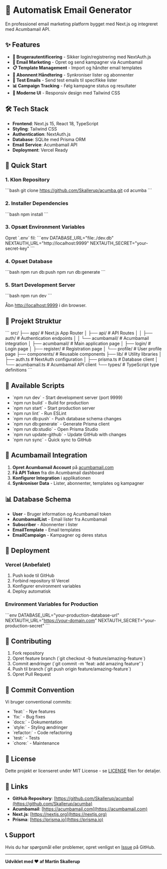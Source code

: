 # 🚀 Automatisk Email Generator

En professionel email marketing platform bygget med Next.js og integreret med Acumbamail API.

## ✨ Features

- **🔐 Brugerautentificering** - Sikker login/registrering med NextAuth.js
- **📧 Email Marketing** - Opret og send kampagner via Acumbamail
- **📋 Template Management** - Import og håndter email templates
- **👥 Abonnent Håndtering** - Synkroniser lister og abonnenter
- **🎯 Test Emails** - Send test emails til specifikke lister
- **📊 Campaign Tracking** - Følg kampagne status og resultater
- **🎨 Moderne UI** - Responsiv design med Tailwind CSS

## 🛠️ Tech Stack

- **Frontend**: Next.js 15, React 18, TypeScript
- **Styling**: Tailwind CSS
- **Authentication**: NextAuth.js
- **Database**: SQLite med Prisma ORM
- **Email Service**: Acumbamail API
- **Deployment**: Vercel Ready

## 🚀 Quick Start

### 1. Klon Repository
\`\`\`bash
git clone https://github.com/Skallerup/acumba.git
cd acumba
\`\`\`

### 2. Installer Dependencies
\`\`\`bash
npm install
\`\`\`

### 3. Opsæt Environment Variables
Opret \`.env\` fil:
\`\`\`env
DATABASE_URL="file:./dev.db"
NEXTAUTH_URL="http://localhost:9999"
NEXTAUTH_SECRET="your-secret-key"
\`\`\`

### 4. Opsæt Database
\`\`\`bash
npm run db:push
npm run db:generate
\`\`\`

### 5. Start Development Server
\`\`\`bash
npm run dev
\`\`\`

Åbn [http://localhost:9999](http://localhost:9999) i din browser.

## 📁 Projekt Struktur

\`\`\`
src/
├── app/                    # Next.js App Router
│   ├── api/               # API Routes
│   │   ├── auth/          # Authentication endpoints
│   │   └── acumbamail/    # Acumbamail integration
│   ├── acumbamail/        # Main application page
│   ├── login/             # Login page
│   ├── register/          # Registration page
│   └── profile/           # User profile page
├── components/            # Reusable components
├── lib/                   # Utility libraries
│   ├── auth.ts           # NextAuth configuration
│   ├── prisma.ts         # Database client
│   └── acumbamail.ts     # Acumbamail API client
└── types/                 # TypeScript type definitions
\`\`\`

## 🔧 Available Scripts

- \`npm run dev\` - Start development server (port 9999)
- \`npm run build\` - Build for production
- \`npm run start\` - Start production server
- \`npm run lint\` - Run ESLint
- \`npm run db:push\` - Push database schema changes
- \`npm run db:generate\` - Generate Prisma client
- \`npm run db:studio\` - Open Prisma Studio
- \`npm run update-github\` - Update GitHub with changes
- \`npm run sync\` - Quick sync to GitHub

## 🔐 Acumbamail Integration

1. **Opret Acumbamail Account** på [acumbamail.com](https://acumbamail.com)
2. **Få API Token** fra din Acumbamail dashboard
3. **Konfigurer Integration** i applikationen
4. **Synkroniser Data** - Lister, abonnenter, templates og kampagner

## 📊 Database Schema

- **User** - Bruger information og Acumbamail token
- **AcumbamailList** - Email lister fra Acumbamail
- **Subscriber** - Abonnenter i lister
- **EmailTemplate** - Email templates
- **EmailCampaign** - Kampagner og deres status

## 🚀 Deployment

### Vercel (Anbefalet)
1. Push kode til GitHub
2. Forbind repository til Vercel
3. Konfigurer environment variables
4. Deploy automatisk

### Environment Variables for Production
\`\`\`env
DATABASE_URL="your-production-database-url"
NEXTAUTH_URL="https://your-domain.com"
NEXTAUTH_SECRET="your-production-secret"
\`\`\`

## 🤝 Contributing

1. Fork repository
2. Opret feature branch (\`git checkout -b feature/amazing-feature\`)
3. Commit ændringer (\`git commit -m 'feat: add amazing feature'\`)
4. Push til branch (\`git push origin feature/amazing-feature\`)
5. Opret Pull Request

## 📝 Commit Convention

Vi bruger conventional commits:
- \`feat:\` - Nye features
- \`fix:\` - Bug fixes
- \`docs:\` - Dokumentation
- \`style:\` - Styling ændringer
- \`refactor:\` - Code refactoring
- \`test:\` - Tests
- \`chore:\` - Maintenance

## 📄 License

Dette projekt er licenseret under MIT License - se [LICENSE](LICENSE) filen for detaljer.

## 🔗 Links

- **GitHub Repository**: [https://github.com/Skallerup/acumba](https://github.com/Skallerup/acumba)
- **Acumbamail**: [https://acumbamail.com](https://acumbamail.com)
- **Next.js**: [https://nextjs.org](https://nextjs.org)
- **Prisma**: [https://prisma.io](https://prisma.io)

## 📞 Support

Hvis du har spørgsmål eller problemer, opret venligst en [Issue](https://github.com/Skallerup/acumba/issues) på GitHub.

---

**Udviklet med ❤️ af Martin Skallerup**